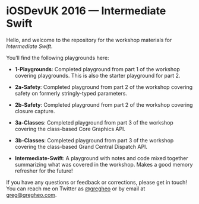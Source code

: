 # iOSDevUK 2016 — Intermediate Swift

Hello, and welcome to the repository for the workshop materials for _Intermediate Swift_.

You’ll find the following playgrounds here:

* **1-Playgrounds**: Completed playground from part 1 of the workshop covering playgrounds. This is also the starter playground for part 2.

* **2a-Safety**: Completed playground from part 2 of the workshop covering safety on formerly stringly-typed parameters.

* **2b-Safety**: Completed playground from part 2 of the workshop covering closure capture.

* **3a-Classes**: Completed playground from part 3 of the workshop covering the class-based Core Graphics API.

* **3b-Classes**: Completed playground from part 3 of the workshop covering the class-based Grand Central Dispatch API.

* **Intermediate-Swift**: A playground with notes and code mixed together summarizing what was covered in the workshop. Makes a good memory refresher for the future!

If you have any questions or feedback or corrections, please get in touch! You can reach me on Twitter as [@gregheo](https://twitter.com/gregheo) or by email at [greg@gregheo.com](mailto:greg@gregheo.com).

